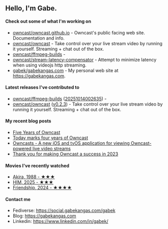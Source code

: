 ## Hello, I'm Gabe.

#### Check out some of what I'm working on

- [owncast/owncast.github.io](https://github.com/owncast/owncast.github.io) - Owncast&#39;s public facing web site.  Documentation and info.
- [owncast/owncast](https://github.com/owncast/owncast) - Take control over your live stream video by running it yourself.  Streaming &#43; chat out of the box.
- [owncast/ffmpeg-builds](https://github.com/owncast/ffmpeg-builds) - 
- [owncast/stream-latency-compensator](https://github.com/owncast/stream-latency-compensator) - Attempt to minimize latency when using videojs http streaming. 
- [gabek/gabekangas.com](https://github.com/gabek/gabekangas.com) - My personal web site at https://gabekangas.com.

#### Latest releases I've contributed to

- [owncast/ffmpeg-builds](https://github.com/owncast/ffmpeg-builds) ([20251014002635](https://github.com/owncast/ffmpeg-builds/releases/tag/20251014002635)) - 
- [owncast/owncast](https://github.com/owncast/owncast) ([v0.2.3](https://github.com/owncast/owncast/releases/tag/v0.2.3)) - Take control over your live stream video by running it yourself.  Streaming &#43; chat out of the box.

#### My recent blog posts

- [Five Years of Owncast](https://gabekangas.com/blog/2025/05/five-years-of-owncast/)
- [Today marks four years of Owncast](https://gabekangas.com/blog/2024/05/today-marks-four-years-of-owncast/)
- [Owncasts - A new iOS and tvOS application for viewing Owncast-powered live video streams](https://gabekangas.com/blog/2024/01/owncasts-a-new-ios-and-tvos-application-for-viewing-owncast-powered-live-video-streams/)
- [Thank you for making Owncast a success in 2023](https://gabekangas.com/blog/2024/01/thank-you-for-making-owncast-a-success-in-2023/)

#### Movies I've recently watched

- [Akira, 1988 - ★★★](https://letterboxd.com/gabekangas/film/akira/)
- [HIM, 2025 - ★★★](https://letterboxd.com/gabekangas/film/him-2025/)
- [Friendship, 2024 - ★★★★](https://letterboxd.com/gabekangas/film/friendship-2024/)

#### Contact me

- Fediverse: https://social.gabekangas.com/gabek
- Blog: https://gabekangas.com
- Linkedin: https://www.linkedin.com/in/gabek/
